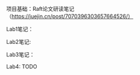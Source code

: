 项目基础：Raft论文研读笔记（https://juejin.cn/post/7070396303657664526/）

Lab1笔记：

Lab2笔记:

Lab3笔记：

Lab4: TODO
